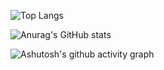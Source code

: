 ![Top Langs](https://github-readme-stats.vercel.app/api/top-langs/?username=azhongisme)

![Anurag's GitHub stats](https://github-readme-stats.vercel.app/api?username=azhongisme)

![Ashutosh's github activity graph](https://github-readme-activity-graph.vercel.app/graph?username=azhongisme)

<!---
azhongisme/azhongisme is a ✨ special ✨ repository because its `README.md` (this file) appears on your GitHub profile.
You can click the Preview link to take a look at your changes.
--->
